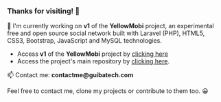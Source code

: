 <h3>Thanks for visiting! 🖖</h3>

<p>🔭 I'm currently working on <strong>v1</strong> of the <strong>YellowMobi</strong> project, an experimental free and open source social network built with Laravel (PHP), HTML5, CSS3, Bootstrap, JavaScript and MySQL technologies.</p>
<ul>
    <li>
        Access <strong>v1</strong> of the <strong>YellowMobi</strong> project by <a href="https://github.com/guibatech/YellowMobi/tree/v1" title="v1 of the YellowMobi project." target="_SELF">clicking here</a>
    </li>
    <li>
        Access the project's main repository by <a href="https://github.com/guibatech/YellowMobi/tree/main" title="Main repository of the YellowMobi project." target="_SELF">clicking here</a>. 
    </li>
</ul>

<p>📫 Contact me: <strong>contactme@guibatech.com</strong></p>

<p>Feel free to contact me, clone my projects or contribute to them too. 😀</p>
